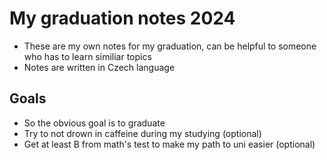 # My graduation notes 2024

- These are my own notes for my graduation, can be helpful to someone who has to learn similiar topics
- Notes are written in Czech language

## Goals

- So the obvious goal is to graduate
- Try to not drown in caffeine during my studying (optional)
- Get at least B from math's test to make my path to uni easier (optional)
